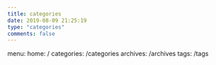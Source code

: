```yaml
---
title: categories
date: 2019-08-09 21:25:19
type: "categories"
comments: false
---
```


menu:
   home: /
   categories: /categories
   archives: /archives
   tags: /tags
